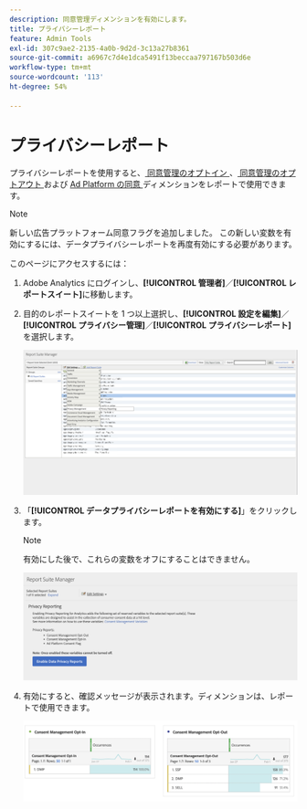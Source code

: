 ```yaml
---
description: 同意管理ディメンションを有効にします。
title: プライバシーレポート
feature: Admin Tools
exl-id: 307c9ae2-2135-4a0b-9d2d-3c13a27b8361
source-git-commit: a6967c7d4e1dca5491f13beccaa797167b503d6e
workflow-type: tm+mt
source-wordcount: '113'
ht-degree: 54%

---
```


# プライバシーレポート

プライバシーレポートを使用すると、[ 同意管理のオプトイン ](/help/components/dimensions/cm-opt-in.md)、[ 同意管理のオプトアウト ](/help/components/dimensions/cm-opt-out.md) および [Ad Platform の同意 ](/help/components//dimensions/ad-consent.md) ディメンションをレポートで使用できます。

>[!NOTE]
>
>新しい広告プラットフォーム同意フラグを追加しました。 この新しい変数を有効にするには、データプライバシーレポートを再度有効にする必要があります。

このページにアクセスするには：

1. Adobe Analytics にログインし、**[!UICONTROL 管理者]**／**[!UICONTROL レポートスイート]**&#x200B;に移動します。
1. 目的のレポートスイートを 1 つ以上選択し、**[!UICONTROL 設定を編集]**／**[!UICONTROL プライバシー管理]**／**[!UICONTROL プライバシーレポート]**&#x200B;を選択します。

   ![設定を編集](assets/rsm-privacy-select.png)

1. 「**[!UICONTROL データプライバシーレポートを有効にする]**」をクリックします。

   >[!NOTE]
   >
   >有効にした後で、これらの変数をオフにすることはできません。

   ![有効にする](assets/rsm-privacy-enable.png)

1. 有効にすると、確認メッセージが表示されます。ディメンションは、レポートで使用できます。

   ![レポート](assets/consent-management.png)
